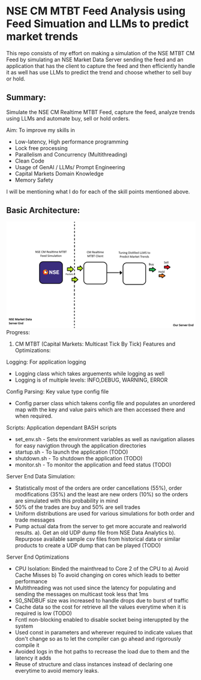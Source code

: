 # NSE CM MTBT Feed Analysis using Feed Simuation and LLMs to predict market trends 
This repo consists of my effort on making a simulation of the NSE MTBT CM Feed by simulating an NSE Market Data Server sending the feed and an application that has the client to capture the feed and then efficiently handle it as well has use LLMs to predict the trend and choose whether to sell buy or hold.

## Summary: 
Simulate the NSE CM Realtime MTBT Feed, capture the feed, analyze trends using LLMs and automate buy, sell or hold orders.

Aim: To improve my skills in 
- Low-latency, High performance programming
- Lock free processing
- Parallelism and Concurrency (Multithreading)
- Clean Code
- Usage of GenAI / LLMs/ Prompt Engineering
- Capital  Markets Domain Knowledge
- Memory Safety

I will be mentioning what I do for each of the skill points mentioned above.

## Basic Architecture:
![screenshot](resources/basic-architecture.png)
Progress:
1. CM MTBT (Capital Markets: Multicast Tick By Tick) 
Features and Optimizations:

Logging: For application logging
- Logging class which takes arguements while logging as well
- Logging is of multiple levels: INFO,DEBUG, WARNING, ERROR

Config Parsing: Key value type config file
- Config parser class which takens config file and populates an unordered map with the key and value pairs which are then accessed there and when required.

Scripts: Application dependant BASH scripts
- set_env.sh  - Sets the environment variables as well as navigation aliases for easy navigtion through the application directories
- startup.sh  - To launch the application (TODO)
- shutdown.sh - To shutdown the application (TODO)
- monitor.sh  - To monitor the application and feed status (TODO)

Server End Data Simulation: 
- Statistically most of the orders are order cancellations (55%), order modifications (35%) and the least are new orders (10%) so the orders are simulated with this probability in mind 
- 50% of the trades are buy and 50% are sell trades
- Uniform distributions are used for various simulations for both order and trade messages
- Pump actual data from the server to get more accurate and realworld results. a). Get an old UDP dump file from NSE Data Analytics b). Repurpose available sample csv files from historical data or similar products to create a UDP dump that can be played (TODO)

Server End Optimizations
- CPU Isolation: Binded the mainthread to Core 2 of the CPU to a) Avoid Cache Misses b) To avoid changing on cores which leads to better performance
- Multithreading was not used since the latency for populating and sending the messages on multicast took less that 1ms
- S0_SNDBUF size was increased to handle drops due to burst of traffic
- Cache data so the cost for retrieve all the values everytime when it is required is low (TODO)
- Fcntl non-blocking enabled to disable socket being interuppted by the system
- Used const in parameters and wherever required to indicate values that don't change so as to let the compiler can go ahead and rigorously compile it
- Avoided logs in the hot paths to recrease the load due to them and the latency it adds
- Reuse of structure and class instances instead of declaring one everytime to avoid memory leaks.


